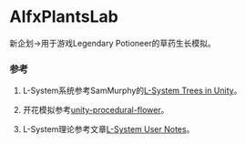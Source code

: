 # AlfxPlantsLab
 
新企划→用于游戏Legendary Potioneer的草药生长模拟。

### 参考

1. L-System系统参考SamMurphy的[L-System Trees in Unity](https://github.com/SamMurphy/L-System-Trees-in-Unity)。

2. 开花模拟参考[unity-procedural-flower](https://unitylist.com/p/59r/Unity-procedural-flower)。

3. L-System理论参考文章[L-System User Notes](http://paulbourke.net/fractals/lsys/)。
